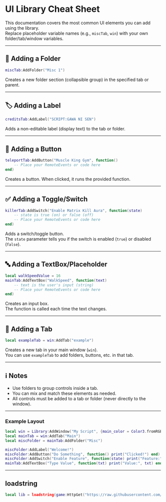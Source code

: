 # UI Library Cheat Sheet

This documentation covers the most common UI elements you can add using the library.  
Replace placeholder variable names (e.g., `miscTab`, `win`) with your own folder/tab/window variables.

---

## 📁 Adding a Folder

```lua
miscTab:AddFolder("Misc 1")
```
Creates a new folder section (collapsible group) in the specified tab or parent.

---

## 🏷️ Adding a Label

```lua
creditsTab:AddLabel("SCRIPT:GAWA NI SEN")
```
Adds a non-editable label (display text) to the tab or folder.

---

## 🔘 Adding a Button

```lua
teleportTab:AddButton("Muscle King Gym", function()
    -- Place your RemoteEvents or code here
end)
```
Creates a button. When clicked, it runs the provided function.

---

## ✅ Adding a Toggle/Switch

```lua
killerTab:AddSwitch("Enable Matrix Kill Aura", function(state)
    -- state is true (on) or false (off)
    -- Place your RemoteEvents or code here
end)
```
Adds a switch/toggle button.  
The `state` parameter tells you if the switch is enabled (`true`) or disabled (`false`).

---

## 🔤 Adding a TextBox/Placeholder

```lua
local walkSpeedValue = 16
mainTab:AddTextBox("WalkSpeed", function(text)
    -- text is the user's input (string)
    -- Place your RemoteEvents or code here
end)
```
Creates an input box.  
The function is called each time the text changes.

---

## 📑 Adding a Tab

```lua
local exampleTab = win:AddTab("example")
```
Creates a new tab in your main window (`win`).  
You can use `exampleTab` to add folders, buttons, etc. in that tab.

---

## ℹ️ Notes

- Use folders to group controls inside a tab.
- You can mix and match these elements as needed.
- All controls must be added to a tab or folder (never directly to the window).

---

### Example Layout

```lua
local win = Library:AddWindow("My Script", {main_color = Color3.fromRGB(255, 100, 100)})
local mainTab = win:AddTab("Main")
local miscFolder = mainTab:AddFolder("Misc")

miscFolder:AddLabel("Welcome!")
miscFolder:AddButton("Do Something", function() print("Clicked!") end)
miscFolder:AddSwitch("Enable Feature", function(state) print("Feature:", state) end)
mainTab:AddTextBox("Type Value", function(txt) print("Value:", txt) end)
```

---

## loadstring

```lua
local lib = loadstring(game:HttpGet("https://raw.githubusercontent.com/YoshiroScripts/MAITRE-UI-LIBRARY/refs/heads/main/SIMILAR-TO-ELERIUM.py"))()
